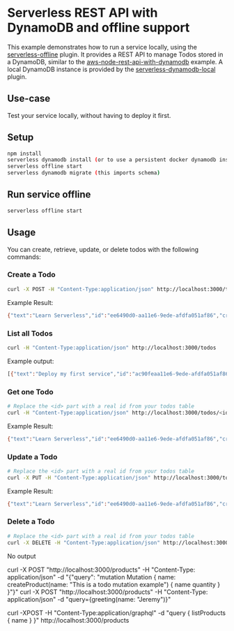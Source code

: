 <!--
title: 'AWS Serverless REST API with DynamoDB and offline support example in NodeJS'
description: 'This example demonstrates how to run a service locally, using the ''serverless-offline'' plugin. It provides a REST API to manage Todos stored in DynamoDB.'
layout: Doc
framework: v1
platform: AWS
language: nodeJS
authorLink: 'https://github.com/adambrgmn'
authorName: 'Adam Bergman'
authorAvatar: 'https://avatars1.githubusercontent.com/u/13746650?v=4&s=140'
-->
# Serverless REST API with DynamoDB and offline support

This example demonstrates how to run a service locally, using the
[serverless-offline](https://github.com/dherault/serverless-offline) plugin. It
provides a REST API to manage Todos stored in a DynamoDB, similar to the
[aws-node-rest-api-with-dynamodb](https://github.com/serverless/examples/tree/master/aws-node-rest-api-with-dynamodb)
example. A local DynamoDB instance is provided by the
[serverless-dynamodb-local](https://github.com/99xt/serverless-dynamodb-local)
plugin.

## Use-case

Test your service locally, without having to deploy it first.

## Setup

```bash
npm install
serverless dynamodb install (or to use a persistent docker dynamodb instead, open a new terminal: cd ./dynamodb && docker-compose up -d)
serverless offline start
serverless dynamodb migrate (this imports schema)
```

## Run service offline

```bash
serverless offline start
```

## Usage

You can create, retrieve, update, or delete todos with the following commands:

### Create a Todo

```bash
curl -X POST -H "Content-Type:application/json" http://localhost:3000/todos --data '{ "text": "Learn Serverless" }'
```

Example Result:
```bash
{"text":"Learn Serverless","id":"ee6490d0-aa11e6-9ede-afdfa051af86","createdAt":1479138570824,"checked":false,"updatedAt":1479138570824}%
```

### List all Todos

```bash
curl -H "Content-Type:application/json" http://localhost:3000/todos
```

Example output:
```bash
[{"text":"Deploy my first service","id":"ac90feaa11e6-9ede-afdfa051af86","checked":true,"updatedAt":1479139961304},{"text":"Learn Serverless","id":"206793aa11e6-9ede-afdfa051af86","createdAt":1479139943241,"checked":false,"updatedAt":1479139943241}]%
```

### Get one Todo

```bash
# Replace the <id> part with a real id from your todos table
curl -H "Content-Type:application/json" http://localhost:3000/todos/<id>
```

Example Result:
```bash
{"text":"Learn Serverless","id":"ee6490d0-aa11e6-9ede-afdfa051af86","createdAt":1479138570824,"checked":false,"updatedAt":1479138570824}%
```

### Update a Todo

```bash
# Replace the <id> part with a real id from your todos table
curl -X PUT -H "Content-Type:application/json" http://localhost:3000/todos/<id> --data '{ "text": "Learn Serverless", "checked": true }'
```

Example Result:
```bash
{"text":"Learn Serverless","id":"ee6490d0-aa11e6-9ede-afdfa051af86","createdAt":1479138570824,"checked":true,"updatedAt":1479138570824}%
```

### Delete a Todo

```bash
# Replace the <id> part with a real id from your todos table
curl -X DELETE -H "Content-Type:application/json" http://localhost:3000/todos/<id>
```

No output

curl -X POST "http://localhost:3000/products" -H "Content-Type: application/json" -d "{\"query\": \"mutation Mutation { name: createProduct(name: \"This is a todo mutation example\") { name quantity } }\"}"
curl -X POST "http://localhost:3000/products" -H "Content-Type: application/json" -d "query={greeting(name: \"Jeremy\")}"


curl -XPOST -H "Content-Type:application/graphql"  -d "query { listProducts { name } }" http://localhost:3000/products

